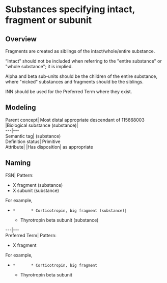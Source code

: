# Substances specifying intact, fragment or subunit

## Overview

Fragments are created as siblings of the intact/whole/entire substance.

“Intact” should not be included when referring to the "entire substance" or "whole substance"; it is implied.

Alpha and beta sub-units should be the children of the entire substance, where "nicked" substances and fragments should be the siblings.

INN should be used for the Preferred Term where they exist.

## Modeling

Parent concept| Most distal appropriate descendant of 115668003 |Biological substance (substance)|  
---|---  
Semantic tag| (substance)  
Definition status| Primitive  
Attribute| |Has disposition| as appropriate  
  
## Naming

FSN| Pattern:

  * X fragment (substance)
  * X subunit (substance)

For example,

  *     *       * Corticotropin, big fragment (substance)|
      * Thyrotropin beta subunit (substance)

  
---|---  
Preferred Term| Pattern:

  * X fragment

For example,

  *     *       * Corticotropin, big fragment
      * Thyrotropin beta subunit

